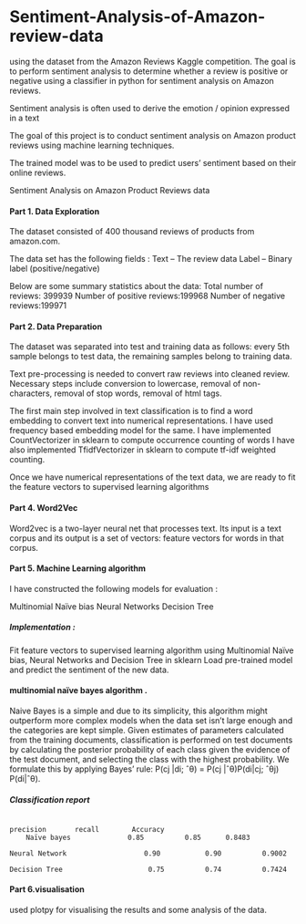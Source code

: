 # Sentiment-Analysis-of-Amazon-review-data

using the dataset  from the Amazon Reviews Kaggle competition. The goal is to perform
sentiment analysis to determine whether a review is positive or negative using a classifier in python for sentiment analysis on Amazon reviews. 

Sentiment analysis is often used to derive the emotion / opinion expressed in a text

The goal of this project is to conduct sentiment analysis on Amazon product reviews using machine learning techniques.

 The trained model was to be used to predict users’ sentiment based on their online reviews.



Sentiment Analysis on Amazon Product Reviews data
#### Part 1. Data Exploration
The dataset consisted of 400 thousand reviews of products from amazon.com.

The data set has the following fields :
Text – The review data 
Label – Binary label (positive/negative)

Below are some summary statistics about the data:
Total number of reviews: 399939
Number of positive reviews:199968
Number of negative reviews:199971

#### Part 2. Data Preparation
The dataset was separated into test and training data as follows: every 5th sample belongs to test data, the remaining samples belong to training data.

Text pre-processing is needed to convert raw reviews into cleaned review. Necessary steps include conversion to lowercase, removal of non-characters, removal of stop words, removal of html tags.

The first main step involved in text classification is to find a word embedding to convert text into numerical representations. I have used frequency based embedding model for the same.
I have implemented CountVectorizer in sklearn to compute occurrence counting of words
I have also implemented TfidfVectorizer in sklearn to compute tf-idf weighted counting. 

Once we have numerical representations of the text data, we are ready to fit the feature vectors to supervised learning algorithms
#### Part 4. Word2Vec
Word2vec is a two-layer neural net that processes text. Its input is a text corpus and its output is a set of vectors: feature vectors for words in that corpus.
#### Part 5. Machine Learning algorithm
I have constructed the following models for evaluation :


Multinomial Naïve bias
Neural Networks
Decision Tree
##### Implementation :
Fit feature vectors to supervised learning algorithm using Multinomial Naïve bias, Neural Networks and Decision Tree in sklearn
Load pre-trained model and predict the sentiment of the new data.

#### multinomial naïve bayes algorithm .
Naive Bayes is a simple and due to its simplicity, this algorithm might outperform more complex models when the data set isn’t large enough and the categories are kept simple.
Given estimates of parameters calculated from the training documents, classification is performed on test documents by calculating the posterior probability of each class given the evidence of the test document, and selecting the class with the highest probability. 
We formulate this by applying Bayes’ rule:
 P(cj |di; ˆθ) = P(cj |ˆθ)P(di|cj; ˆθj) P(di|ˆθ).
 
##### Classification report 
														          precision  	  recall 	 	Accuracy
		Naïve bayes            	 0.85   	   0.85    	 0.8483

	Neural Network	        		 0.90     		0.90	  	  0.9002

	Decision Tree	        		  0.75      	0.74  		  0.7424
              

#### Part 6.visualisation

used plotpy for visualising the results and some analysis of the data.
